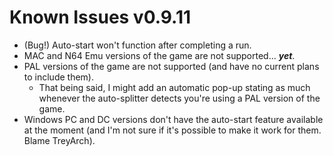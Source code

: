 # Known Issues v0.9.11
* (Bug!) Auto-start won't function after completing a run.
* MAC and N64 Emu versions of the game are not supported... ***yet***.
* PAL versions of the game are not supported (and have no current plans to include them).
  * That being said, I might add an automatic pop-up stating as much whenever the auto-splitter detects you're using a PAL version of the game.
* Windows PC and DC versions don't have the auto-start feature available at the moment (and I'm not sure if it's possible to make it work for them. Blame TreyArch).
